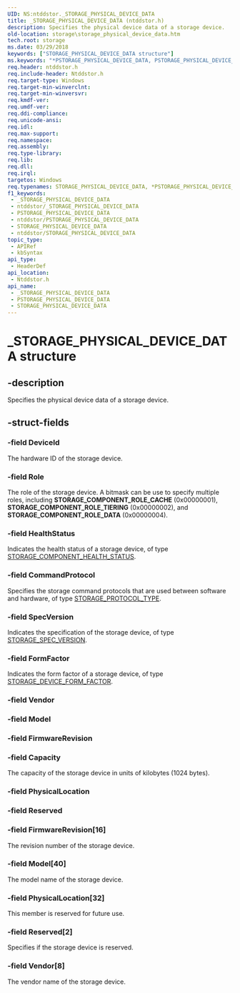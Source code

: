 ```yaml
---
UID: NS:ntddstor._STORAGE_PHYSICAL_DEVICE_DATA
title: _STORAGE_PHYSICAL_DEVICE_DATA (ntddstor.h)
description: Specifies the physical device data of a storage device.
old-location: storage\storage_physical_device_data.htm
tech.root: storage
ms.date: 03/29/2018
keywords: ["STORAGE_PHYSICAL_DEVICE_DATA structure"]
ms.keywords: "*PSTORAGE_PHYSICAL_DEVICE_DATA, PSTORAGE_PHYSICAL_DEVICE_DATA, PSTORAGE_PHYSICAL_DEVICE_DATA structure pointer [Storage Devices], STORAGE_PHYSICAL_DEVICE_DATA, STORAGE_PHYSICAL_DEVICE_DATA structure [Storage Devices], _STORAGE_PHYSICAL_DEVICE_DATA, ntddstor/PSTORAGE_PHYSICAL_DEVICE_DATA, ntddstor/STORAGE_PHYSICAL_DEVICE_DATA, storage.storage_physical_device_data"
req.header: ntddstor.h
req.include-header: Ntddstor.h
req.target-type: Windows
req.target-min-winverclnt: 
req.target-min-winversvr: 
req.kmdf-ver: 
req.umdf-ver: 
req.ddi-compliance: 
req.unicode-ansi: 
req.idl: 
req.max-support: 
req.namespace: 
req.assembly: 
req.type-library: 
req.lib: 
req.dll: 
req.irql: 
targetos: Windows
req.typenames: STORAGE_PHYSICAL_DEVICE_DATA, *PSTORAGE_PHYSICAL_DEVICE_DATA
f1_keywords:
 - _STORAGE_PHYSICAL_DEVICE_DATA
 - ntddstor/_STORAGE_PHYSICAL_DEVICE_DATA
 - PSTORAGE_PHYSICAL_DEVICE_DATA
 - ntddstor/PSTORAGE_PHYSICAL_DEVICE_DATA
 - STORAGE_PHYSICAL_DEVICE_DATA
 - ntddstor/STORAGE_PHYSICAL_DEVICE_DATA
topic_type:
 - APIRef
 - kbSyntax
api_type:
 - HeaderDef
api_location:
 - Ntddstor.h
api_name:
 - _STORAGE_PHYSICAL_DEVICE_DATA
 - PSTORAGE_PHYSICAL_DEVICE_DATA
 - STORAGE_PHYSICAL_DEVICE_DATA
---
```


# _STORAGE_PHYSICAL_DEVICE_DATA structure


## -description

Specifies the physical device data of a storage device.

## -struct-fields

### -field DeviceId

The hardware ID of the storage device.

### -field Role

The role of the storage device. A bitmask can be use to specify multiple roles, including <b>STORAGE_COMPONENT_ROLE_CACHE</b> (0x00000001), <b>STORAGE_COMPONENT_ROLE_TIERING</b> (0x00000002), and <b>STORAGE_COMPONENT_ROLE_DATA</b> (0x00000004).

### -field HealthStatus

Indicates the health status of a storage device, of type <a href="/windows-hardware/drivers/ddi/ntddstor/ne-ntddstor-_storage_component_health_status">STORAGE_COMPONENT_HEALTH_STATUS</a>.

### -field CommandProtocol

Specifies the storage command protocols that are used between software and hardware, of type <a href="/windows-hardware/drivers/ddi/ntddstor/ne-ntddstor-_storage_protocol_type">STORAGE_PROTOCOL_TYPE</a>.

### -field SpecVersion

Indicates the specification of the storage device, of type <a href="/windows-hardware/drivers/ddi/ntddstor/ns-ntddstor-_storage_spec_version">STORAGE_SPEC_VERSION</a>.

### -field FormFactor

Indicates the form factor of a storage device, of type <a href="/windows-hardware/drivers/ddi/ntddstor/ne-ntddstor-_storage_device_form_factor">STORAGE_DEVICE_FORM_FACTOR</a>.

### -field Vendor

### -field Model

### -field FirmwareRevision

### -field Capacity

The capacity of the storage device in units of kilobytes (1024 bytes).

### -field PhysicalLocation

### -field Reserved

 




### -field FirmwareRevision[16]

The revision number of the storage device.


### -field Model[40]

The model name of the storage device.


### -field PhysicalLocation[32]

This member is reserved for future use.


### -field Reserved[2]

Specifies if the storage device is reserved.


### -field Vendor[8]

The vendor name of the storage device.

